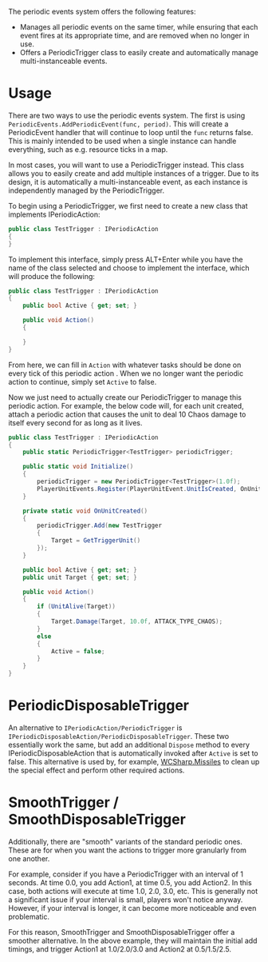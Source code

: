 The periodic events system offers the following features:

* Manages all periodic events on the same timer, while ensuring that each event fires at its appropriate time, and are removed when no longer in use.
* Offers a PeriodicTrigger class to easily create and automatically manage multi-instanceable events.

# Usage

There are two ways to use the periodic events system. The first is using `PeriodicEvents.AddPeriodicEvent(func, period)`. This will create a PeriodicEvent handler that will continue to loop until the `func` returns false. This is mainly intended to be used when a single instance can handle everything, such as e.g. resource ticks in a map.

In most cases, you will want to use a PeriodicTrigger instead. This class allows you to easily create and add multiple instances of a trigger. Due to its design, it is automatically a multi-instanceable event, as each instance is independently managed by the PeriodicTrigger.

To begin using a PeriodicTrigger, we first need to create a new class that implements IPeriodicAction:

```csharp
public class TestTrigger : IPeriodicAction
{
}
```

To implement this interface, simply press ALT+Enter while you have the name of the class selected and choose to implement the interface, which will produce the following:
```csharp
public class TestTrigger : IPeriodicAction
{
	public bool Active { get; set; }

	public void Action()
	{

	}
}
```

From here, we can fill in `Action` with whatever tasks should be done on every tick of this periodic action . When we no longer want the periodic action to continue, simply set `Active` to false.

Now we just need to actually create our PeriodicTrigger to manage this periodic action. For example, the below code will, for each unit created, attach a periodic action that causes the unit to deal 10 Chaos damage to itself every second for as long as it lives.

```csharp
public class TestTrigger : IPeriodicAction
{
	public static PeriodicTrigger<TestTrigger> periodicTrigger;

	public static void Initialize()
	{
		periodicTrigger = new PeriodicTrigger<TestTrigger>(1.0f);
		PlayerUnitEvents.Register(PlayerUnitEvent.UnitIsCreated, OnUnitCreated)
	}

	private static void OnUnitCreated()
	{
		periodicTrigger.Add(new TestTrigger
		{
			Target = GetTriggerUnit()
		});
	}

	public bool Active { get; set; }
	public unit Target { get; set; }

	public void Action()
	{
		if (UnitAlive(Target))
		{
			Target.Damage(Target, 10.0f, ATTACK_TYPE_CHAOS);
		}
		else
		{
			Active = false;
		}
	}
}
```

# PeriodicDisposableTrigger

An alternative to `IPeriodicAction/PeriodicTrigger` is `IPeriodicDisposableAction/PeriodicDisposableTrigger`. These two essentially work the same, but add an additional `Dispose` method to every IPeriodicDisposableAction that is automatically invoked after `Active` is set to false. This alternative is used by, for example, [WCSharp.Missiles](../missiles/index.md) to clean up the special effect and perform other required actions.

# SmoothTrigger / SmoothDisposableTrigger

Additionally, there are "smooth" variants of the standard periodic ones. These are for when you want the actions to trigger more granularly from one another.

For example, consider if you have a PeriodicTrigger with an interval of 1 seconds. At time 0.0, you add Action1, at time 0.5, you add Action2. In this case, both actions will execute at time 1.0, 2.0, 3.0, etc. This is generally not a significant issue if your interval is small, players won't notice anyway. However, if your interval is longer, it can become more noticeable and even problematic.

For this reason, SmoothTrigger and SmoothDisposableTrigger offer a smoother alternative. In the above example, they will maintain the initial add timings, and trigger Action1 at 1.0/2.0/3.0 and Action2 at 0.5/1.5/2.5.
